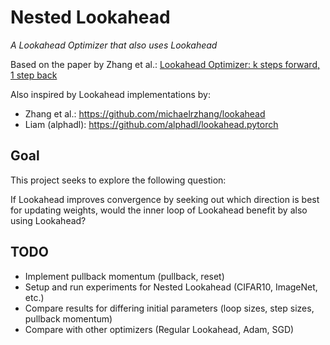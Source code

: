 # Nested Lookahead

*A Lookahead Optimizer that also uses Lookahead*

Based on the paper by Zhang et al.: [Lookahead Optimizer: k steps forward, 1 step back](https://arxiv.org/abs/1907.08610)

Also inspired by Lookahead implementations by:
- Zhang et al.:   https://github.com/michaelrzhang/lookahead
- Liam (alphadl): https://github.com/alphadl/lookahead.pytorch


Goal
------

This project seeks to explore the following question:

If Lookahead improves convergence by seeking out which direction is best for updating weights, would the inner loop of Lookahead benefit by also using Lookahead?


TODO
------
- Implement pullback momentum (pullback, reset)
- Setup and run experiments for Nested Lookahead (CIFAR10, ImageNet, etc.)
- Compare results for differing initial parameters (loop sizes, step sizes, pullback momentum)
- Compare with other optimizers (Regular Lookahead, Adam, SGD)
